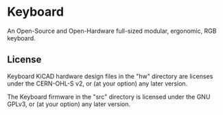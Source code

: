 # Keyboard

An Open-Source and Open-Hardware full-sized modular, ergonomic, RGB keyboard.

## License

Keyboard KiCAD hardware design files in the "hw" directory are licenses under
the CERN-OHL-S v2, or (at your option) any later version.

The Keyboard firmware in the "src" directory is licensed under the
GNU GPLv3, or (at your option) any later version.

